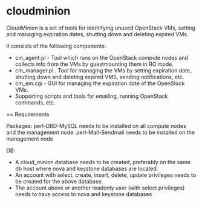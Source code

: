 cloudminion
===========
CloudMinion is a set of tools for identifying unused OpenStack VMs, setting and managing expiration dates, shutting down and deleting expired VMs.

It consists of the following components:
  - cm_agent.pl  - Tool which runs on the OpenStack compute nodes and collects info from the VMs by guestmounting them in RO mode.
  - cm_manager.pl . Tool for managing the VMs by setting expiration date, shutting down and deleting expired VMS, sending notifications, etc.
  - cm_em.cgi  - GUI for managing the expiration date of the OpenStack VMs.
  - Supporting scripts and tools for emailing, running OpenStack commands, etc.



== Requirements

Packages:
perl-DBD-MySQL needs to be installed on all compute nodes and the management node.
perl-Mail-Sendmail needs to be installed on the management node

DB:
  - A cloud_minion database needs to be created, preferably on the same db host where nova and keystone databases are located.
  - An account with select, create, insert, delete, update privileges needs to be created for the above database.
  - The account above or another readonly user (with select privileges) needs to have access to nova and keystone databases

